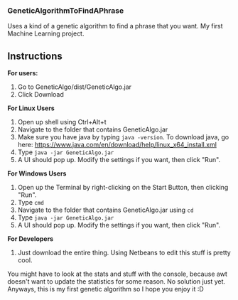 ### GeneticAlgorithmToFindAPhrase
Uses a kind of a genetic algorithm to find a phrase that you want. My first Machine Learning project.

## Instructions
**For users:**
1. Go to GeneticAlgo/dist/GeneticAlgo.jar
2. Click Download

**For Linux Users**
1. Open up shell using Ctrl+Alt+t
2. Navigate to the folder that contains GeneticAlgo.jar
3. Make sure you have java by typing `java -version`. To download java, go here: https://www.java.com/en/download/help/linux_x64_install.xml
4. Type `java -jar GeneticAlgo.jar`
5. A UI should pop up. Modify the settings if you want, then click "Run".

**For Windows Users**
1. Open up the Terminal by right-clicking on the Start Button, then clicking "Run".
2. Type `cmd`
3. Navigate to the folder that contains GeneticAlgo.jar using `cd`
4. Type `java -jar GeneticAlgo.jar`
5. A UI should pop up. Modify the settings if you want, then click "Run".

**For Developers**
1. Just download the entire thing. Using Netbeans to edit this stuff is pretty cool.
  

You might have to look at the stats and stuff with the console, because awt doesn't want to update the statistics for some reason. No solution just yet. Anyways, this is my first genetic algorithm so I hope you enjoy it :D
